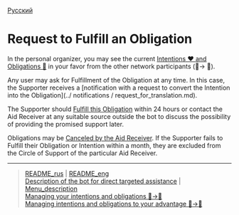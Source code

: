[Русский](../../documents/actions/request_for_execution.md)

# Request to Fulfill an Obligation

In the personal organizer, you may see the current [Intentions ❤️ and Obligations 🤝](../glossary/glossary.md) in your favor from the other network participants (👥-> 👤).

Any user may ask for Fulfillment of the Obligation at any time. In this case, the Supporter receives a [notification with a request to convert the Intention into the Obligation](../ notifications / request_for_translation.md).

The Supporter should [Fulfill this Obligation](obl_fulfilled.md) within 24 hours or contact the Aid Receiver at any suitable source outside the bot to discuss the possibility of providing the promised support later.

Obligations may be [Canceled by the Aid Receiver](show_int_obl_for_me.md). If the Supporter fails to Fulfill their Obligation or Intention within a month, they are excluded from the Circle of Support of the particular Aid Receiver.

----
> [README_rus](../../README.md)  |     [README_eng](../../README_eng.md)  
> [Description of the bot for direct targeted assistance](../../documents_eng/index.md)    |  [Menu_description](menu.md)   
> [Managing your intentions and obligations 👤->👥](show_int_obl.md)  
> [Managing intentions and obligations to your advantage 👥->👤](show_int_obl_for_me.md)
